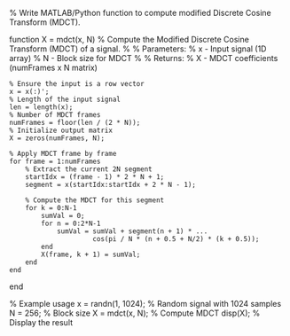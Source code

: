 % Write MATLAB/Python function to compute modified Discrete Cosine Transform (MDCT).

function X = mdct(x, N)
    % Compute the Modified Discrete Cosine Transform (MDCT) of a signal.
    %
    % Parameters:
    %   x - Input signal (1D array)
    %   N - Block size for MDCT
    %
    % Returns:
    %   X - MDCT coefficients (numFrames x N matrix)

    % Ensure the input is a row vector
    x = x(:)';  
    % Length of the input signal
    len = length(x);
    % Number of MDCT frames
    numFrames = floor(len / (2 * N));
    % Initialize output matrix
    X = zeros(numFrames, N);

    % Apply MDCT frame by frame
    for frame = 1:numFrames
        % Extract the current 2N segment
        startIdx = (frame - 1) * 2 * N + 1;
        segment = x(startIdx:startIdx + 2 * N - 1);

        % Compute the MDCT for this segment
        for k = 0:N-1
            sumVal = 0;
            for n = 0:2*N-1
                sumVal = sumVal + segment(n + 1) * ...
                         cos(pi / N * (n + 0.5 + N/2) * (k + 0.5));
            end
            X(frame, k + 1) = sumVal;
        end
    end
end

% Example usage
x = randn(1, 1024);  % Random signal with 1024 samples
N = 256;             % Block size
X = mdct(x, N);      % Compute MDCT
disp(X);             % Display the result







